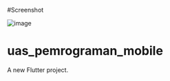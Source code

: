 #Screenshot

![image](https://github.com/KhanifS/uas_p.mobile/assets/107232287/948d4f5f-f501-4aa1-ac12-e4340e3e8ea1)


# uas_pemrograman_mobile

A new Flutter project.
